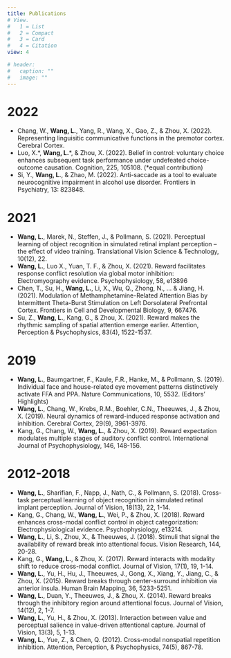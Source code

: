 ```yaml
---
title: Publications
# View.
#   1 = List
#   2 = Compact
#   3 = Card
#   4 = Citation
view: 4

# header:
#   caption: ""
#   image: ""
---
```



# 2022
- Chang, W., **Wang, L.**, Yang, R., Wang, X., Gao, Z., & Zhou, X. (2022). Representing linguisitic communicative functions in the premotor cortex. Cerebral Cortex.
- Luo, X.\*, **Wang, L.**\*, & Zhou, X. (2022). Belief in control: voluntary choice enhances subsequent task performance under undefeated choice-outcome causation. Cognition, 225, 105108. (*equal contribution)
- Si, Y., **Wang, L.**, & Zhao, M. (2022). Anti-saccade as a tool to evaluate neurocognitive impairment in alcohol use disorder. Frontiers in Psychiatry, 13: 823848.
# 2021
- **Wang, L.**, Marek, N., Steffen, J., & Pollmann, S. (2021). Perceptual learning of object recognition in simulated retinal implant perception – the effect of video training. Translational Vision Science & Technology, 10(12), 22.
- **Wang, L.**, Luo X., Yuan, T. F., & Zhou, X. (2021). Reward facilitates response conflict resolution via global motor inhibition: Electromyography evidence. Psychophysiology, 58, e13896
- Chen, T., Su, H., **Wang, L.**, Li, X., Wu, Q., Zhong, N., ... & Jiang, H. (2021). Modulation of Methamphetamine-Related Attention Bias by Intermittent Theta-Burst Stimulation on Left Dorsolateral Prefrontal Cortex. Frontiers in Cell and Developmental Biology, 9, 667476.
- Su, Z., **Wang, L.**, Kang, G., & Zhou, X. (2021). Reward makes the rhythmic sampling of spatial attention emerge earlier. Attention, Perception & Psychophysics, 83(4), 1522-1537.
# 2019
- **Wang, L.**, Baumgartner, F., Kaule, F.R., Hanke, M., & Pollmann, S. (2019). Individual face and house-related eye movement patterns distinctively activate FFA and PPA. Nature Communications, 10, 5532. (Editors’ Highlights)
- **Wang, L.**, Chang, W., Krebs, R.M., Boehler, C.N., Theeuwes, J., & Zhou, X. (2019). Neural dynamics of reward-induced response activation and inhibition. Cerebral Cortex, 29(9), 3961-3976.
- Kang, G., Chang, W., **Wang, L.**, & Zhou, X. (2019). Reward expectation modulates multiple stages of auditory conflict control. International Journal of Psychophysiology, 146, 148-156.
<!-- # 2018 -->
# 2012-2018
- **Wang, L.**, Sharifian, F., Napp, J., Nath, C., & Pollmann, S. (2018). Cross-task perceptual learning of object recognition in simulated retinal implant perception. Journal of Vision, 18(13), 22, 1-14.
- Kang, G., Chang, W., **Wang, L.**, Wei, P., & Zhou, X. (2018). Reward enhances cross-modal conflict control in object categorization: Electrophysiological evidence. Psychophysiology, e13214.
- **Wang, L.**, Li, S., Zhou, X., & Theeuwes, J. (2018). Stimuli that signal the availability of reward break into attentional focus. Vision Research, 144, 20-28.
- Kang, G., **Wang, L.**, & Zhou, X. (2017). Reward interacts with modality shift to reduce cross-modal conflict. Journal of Vision, 17(1), 19, 1-14.
- **Wang, L.**, Yu, H., Hu, J., Theeuwes, J., Gong, X., Xiang, Y., Jiang, C., & Zhou, X. (2015). Reward breaks through center-surround inhibition via anterior insula. Human Brain Mapping, 36, 5233-5251.
- **Wang, L.**, Duan, Y., Theeuwes, J., & Zhou, X. (2014). Reward breaks through the inhibitory region around attentional focus. Journal of Vision, 14(12), 2, 1-7.
- **Wang, L.**, Yu, H., & Zhou, X. (2013). Interaction between value and perceptual salience in value-driven attentional capture. Journal of Vision, 13(3), 5, 1-13.
- **Wang, L.**, Yue, Z., & Chen, Q. (2012). Cross-modal nonspatial repetition inhibition. Attention, Perception, & Psychophysics, 74(5), 867-78.

